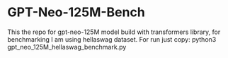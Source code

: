 # GPT-Neo-125M-Bench
This the repo for gpt-neo-125M model build with transformers library, for benchmarking I am using hellaswag dataset.
For run just copy:
python3 gpt_neo_125M_hellaswag_benchmark.py
